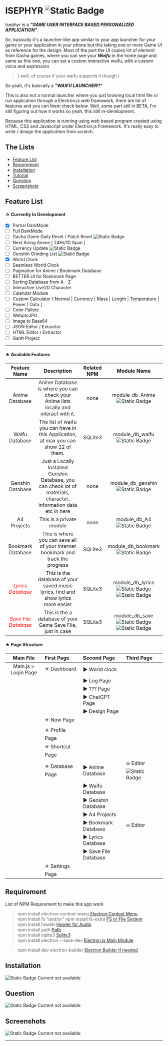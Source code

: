 # ISEPHYR ![Static Badge](https://img.shields.io/badge/Version-isephyr%201.4%CE%B2-blue?style=flat)


Isephyr is a *__"GAME USER INTERFACE BASED PERSONALIZED APPLICATION"__*.

So, basically it's a launcher-like app similar to your app launcher for your game or your application in your phone but this taking one or more Game UI as reference for the design. Most of the part the UI copies lot of element from Gacha games, where you can see your *__Waifu__* in the home page and same as this one, you can set a custom interactive waifu, with a custom voice and expression
> ( well, of course if your waifu supports it though )

So yeah, it's basically a *__"WAIFU LAUNCHER!!"__*

This is also not a normal launcher where you just browing local html file or run application through a Electron.js web framework, there are lot of features and you can them check below. Well, some part still in BETA, I'm still figuring out how it works so yeah, this still in-development.

Because this application is running using web based program created using HTML, CSS and Javascript under Electron.js Framework. It's really easy to write / design the application from scratch.


## The Lists

- [Feature List](#Features)
- [Requirement](#Requirement)
- [Installation](#Installation)
- [Tutorial](#Tutorial)
- [Question](#Question)
- [Screenshots](#Screenshots)

## Feature List

#### ☆ Currently In Development
* [x] Partial DarkMode
* [ ] Full DarkMode
* [ ] Gacha Game Daily Reset / Patch Reset ![Static Badge](https://img.shields.io/badge/mini%20module-blue?style=flat)
* [ ] Next Airing Anime [ 24Hr/1D Span ]
* [ ] Currency Update ![Static Badge](https://img.shields.io/badge/mini%20module-blue?style=flat)
* [ ] Genshin Grinding List ![Static Badge](https://img.shields.io/badge/mini%20module-blue?style=flat)
* [x] World Clock
* [ ] Seamless World Clock
* [ ] Pagination for Anime / Bookmark Database
* [ ] BETTER UI for Bookmark Page
* [ ] Sorting Database from A - Z
* [ ] Interactive Live2D Character
* [ ] Calendar Module
* [ ] Custom Calculator [ Normal | Currency | Mass | Length | Temperature | Power | Data ]
* [ ] Color Pallete
* [ ] WebptoJPG
* [ ] Image to Base64
* [ ] JSON Editor / Extractor
* [ ] HTML Editor / Extractor
* [ ] Gantt Project

------

#### ★ Available Features

| Feature Name | Description | Related NPM | Module Name |
|:--------------:|:--------------:|:--------------:|:--------------:|
| Anime Database | Anime Database is where you can check your Anime lists locally and interact with it. | none | module_db_Anime<br/>![Static Badge](https://img.shields.io/badge/Integrated-blue?style=flat) |
| Waifu Database | The list of waifu you can have in this Application, at max you can show 12 of them. | SQLite3 | module_db_waifu<br/>![Static Badge](https://img.shields.io/badge/Integrated-blue?style=flat) |
| Genshin Database | Just a Locally Installed Genshin Database, you can check lot of materials, character, information data etc in here | none | module_db_genshin<br/>![Static Badge](https://img.shields.io/badge/External-purple?style=flat) |
| A4 Projects | This is a private module | none | module_db_A4<br/>![Static Badge](https://img.shields.io/badge/External-purple?style=flat) |
| Bookmark Database | This is where you can save all of your internet bookmark and track the progress | SQLite3 | module_db_bookmark<br/>![Static Badge](https://img.shields.io/badge/External-purple?style=flat) |
| <i style="color:red;">Lyrics Database</i> | This is the database of your saved music lyrics, find and show lyrics more easier | SQLite3 | module_db_lyrics<br/>![Static Badge](https://img.shields.io/badge/External-purple?style=flat) ![Static Badge](https://img.shields.io/badge/BETA-orange?style=flat) |
| <i style="color:red;">Save File Database</i> | This is the a database of your Game Save File, just in case | SQLite3 | module_db_save<br/>![Static Badge](https://img.shields.io/badge/External-purple?style=flat) ![Static Badge](https://img.shields.io/badge/BETA-orange?style=flat) |


#### ★ Page Structure
| Main File | First Page | Second Page | Third Page
|:--------------:|:--------------|:--------------|:--------------|
| Main.js > Login Page | ✴️ Dashboard | ▶ World clock  |
|  | | ▶ Log Page |
|  | | ▶ ??? Page |
|  | | ▶ ChatGPT Page |
|  | | ▶ Design Page |
|  | ✴️ Now Page |
|  | ✴️ Profile Page |
|  | ✴️ Shortcut Page |
|  | ✴️ Database Page | ▶ Anime Database | ❇️ Editor ![Static Badge](https://img.shields.io/badge/BETA-orange?style=flat) |
|  | | ▶ Waifu Database |
| | | ▶ Genshin Database |
| | | ▶ A4 Projects |
| | | ▶ Bookmark Database | ❇️ Editor |
| | | ▶ Lyrics Database |
| | | ▶ Save File Database|
| | ✴️ Settings Page |


## Requirement

List of NPM Requirement to make this app work

> npm install electron-context-menu [ Electron Context Menu ]()<br/>
> npm install fs *"and/or"* npm install fs-extra [ FS or File System ]()<br/>
> npm install howler [ Howler for Audio ]()<br/>
> npm install path [ Path ]()<br/>
> npm install sqlite3 [ Sqlite3 ]()<br/>
> npm install electron --save-dev [ Electron.js Main Module ]()

> npm install dev electron-builder [ Electron Builder if needed ]()

## Installation

![Static Badge](https://img.shields.io/badge/in%20Dev-orange?style=flat) Current not available


## Question

![Static Badge](https://img.shields.io/badge/in%20Dev-orange?style=flat) Current not available

## Screenshots

![Static Badge](https://img.shields.io/badge/in%20Dev-orange?style=flat) Current not available

------
